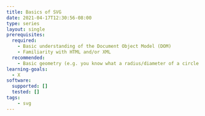 ```yaml
---
title: Basics of SVG
date: 2021-04-17T12:30:56-08:00
type: series
layout: single
prerequisites:
  required:
    - Basic understanding of the Document Object Model (DOM)
    - Familiarity with HTML and/or XML
  recommended:
    - Basic geometry (e.g. you know what a radius/diameter of a circle means)
learning-goals:
  - X
software:
  supported: []
  tested: []
tags:
    - svg
---
```

